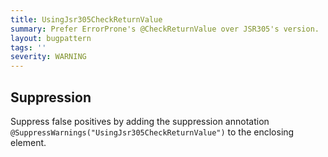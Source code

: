 ```yaml
---
title: UsingJsr305CheckReturnValue
summary: Prefer ErrorProne's @CheckReturnValue over JSR305's version.
layout: bugpattern
tags: ''
severity: WARNING
---
```


<!--
*** AUTO-GENERATED, DO NOT MODIFY ***
To make changes, edit the @BugPattern annotation or the explanation in docs/bugpattern.
-->



## Suppression
Suppress false positives by adding the suppression annotation `@SuppressWarnings("UsingJsr305CheckReturnValue")` to the enclosing element.
